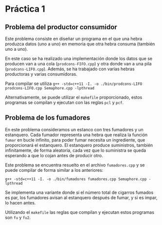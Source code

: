 # Práctica 1

## Problema del productor consumidor

Este problema consiste en diseñar un programa en el que una hebra produzca datos (uno a uno) en memoria que otra hebra consuma (también uno a uno).

En este caso se ha realizado una implementación donde los datos que se producen van a una cola (`prodcons-FIFO.cpp`) y otra donde van a una pila (`prodcons-LIFO.cpp`). Además, se ha trabajado con varias hebras productoras y varias consumidoras. 

Para compilar se utiliza `g++ -std=c++11 -I. -o ./bin/prodcons-LIFO prodcons-LIFO.cpp Semaphore.cpp -lpthread`

Alternativamente, se puede utilizar el `makefile` proporcionado, estos programas se compilan y ejecutan con las reglas `pcl` y `pcf`.

## Problema de los fumadores

En este problema consideramos un estanco con tres fumadores y un estanquero. Cada fumador representa una hebra que realiza la función `fumar` en bucle infinito, para poder fumar necesita un ingrediente, que proporcionará el estanquero. El estanquero produce suministros, también infinitamente, de forma aleatoria, cada vez que lo suministra se queda esperando a que lo cojan antes de producir otro.

Este problema se encuentra resuelto en el archivo `fumadores.cpp` y se puede compilar de forma similar a los anteriores:

`g++ -std=c++11 -I. -o ./bin/fumadores fumadores.cpp Semaphore.cpp -lpthread`

Se implementa una variante donde si el número total de cigarros fumados es par, los fumadores avisan al estanquero después de fumar, y si es impar, lo hacen antes.

Utilizando el `makefile` las reglas que compilan y ejecutan estos programas son `fu` y `fu2`.
